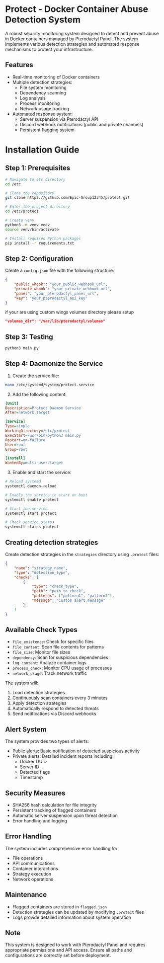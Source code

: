 
# Protect - Docker Container Abuse Detection System

A robust security monitoring system designed to detect and prevent abuse in Docker containers managed by Pterodactyl Panel. The system implements various detection strategies and automated response mechanisms to protect your infrastructure.

## Features

- Real-time monitoring of Docker containers
- Multiple detection strategies:
  - File system monitoring
  - Dependency scanning
  - Log analysis
  - Process monitoring
  - Network usage tracking
- Automated response system:
  - Server suspension via Pterodactyl API
  - Discord webhook notifications (public and private channels)
  - Persistent flagging system

# Installation Guide

## Step 1: Prerequisites
```bash
# Navigate to etc directory
cd /etc

# Clone the repository
git clone https://github.com/Epic-Group12345/protect.git

# Enter the project directory
cd /etc/protect

# Create venv
python3 -m venv venv
source venv/bin/activate

# Install required Python packages
pip install -r requirements.txt
```

## Step 2: Configuration

Create a `config.json` file with the following structure:
```json
{
    "public_whook": "your_public_webhook_url",
    "private_whook": "your_private_webhook_url",
    "panel": "your_pterodactyl_panel_url",
    "key": "your_pterodactyl_api_key"
}
```
if your are using custom wings volumes directory please setup
```json
"volumes_dir": "/var/lib/pterodactyl/volumes"
```

## Step 3: Testing
```bash
python3 main.py
```

## Step 4: Daemonize the Service

1. Create the service file:
```bash
nano /etc/systemd/system/protect.service
```

2. Add the following content:
```ini
[Unit]
Description=Protect Daemon Service
After=network.target

[Service]
Type=simple
WorkingDirectory=/etc/protect
ExecStart=/usr/bin/python3 main.py
Restart=on-failure
User=root
Group=root

[Install]
WantedBy=multi-user.target
```

3. Enable and start the service:
```bash
# Reload systemd
systemctl daemon-reload

# Enable the service to start on boot
systemctl enable protect

# Start the service
systemctl start protect

# Check service status
systemctl status protect
```

## Creating detection strategies
Create detection strategies in the `strategies` directory using `.protect` files:
```json
{
    "name": "strategy_name",
    "type": "detection_type",
    "checks": [
        {
            "type": "check_type",
            "path": "path_to_check",
            "patterns": ["pattern1", "pattern2"],
            "message": "Custom alert message"
        }
    ]
}
```

## Available Check Types

- `file_existence`: Check for specific files
- `file_content`: Scan file contents for patterns
- `file_size`: Monitor file sizes
- `dependency`: Scan for suspicious dependencies
- `log_content`: Analyze container logs
- `process_check`: Monitor CPU usage of processes
- `network_usage`: Track network traffic

The system will:
1. Load detection strategies
2. Continuously scan containers every 3 minutes
3. Apply detection strategies
4. Automatically respond to detected threats
5. Send notifications via Discord webhooks

## Alert System

The system provides two types of alerts:
- Public alerts: Basic notification of detected suspicious activity
- Private alerts: Detailed incident reports including:
  - Docker UUID
  - Server ID
  - Detected flags
  - Timestamp

## Security Measures

- SHA256 hash calculation for file integrity
- Persistent tracking of flagged containers
- Automatic server suspension upon threat detection
- Error handling and logging

## Error Handling

The system includes comprehensive error handling for:
- File operations
- API communications
- Container interactions
- Strategy execution
- Network operations

## Maintenance

- Flagged containers are stored in `flagged.json`
- Detection strategies can be updated by modifying `.protect` files
- Logs provide detailed information about system operation

## Note

This system is designed to work with Pterodactyl Panel and requires appropriate permissions and API access. Ensure all paths and configurations are correctly set before deployment.
